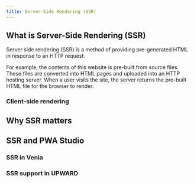 ```yaml
---
title: Server-Side Rendering (SSR)
---
```


## What is Server-Side Rendering (SSR)

Server side rendering (SSR) is a method of providing pre-generated HTML in response to an HTTP request.

For example, the contents of this website is pre-built from source files.
These files are converted into HTML pages and uploaded into an HTTP hosting server.
When a user visits the site, the server returns the pre-built HTML file for the browser to render.


### Client-side rendering

## Why SSR matters

## SSR and PWA Studio

### SSR in Venia

### SSR support in UPWARD